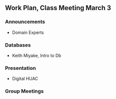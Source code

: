 ## Work Plan, Class Meeting March 3


### Announcements
- Domain Experts 

### Databases
- Keith Miyake, Intro to Db

### Presentation
- Digital HUAC

### Group Meetings
